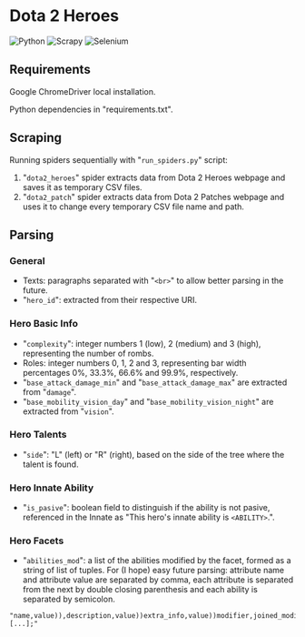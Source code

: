 # Dota 2 Heroes
![Python](https://img.shields.io/badge/Python-3.11-3670A0?style=for-the-badge&logo=python&logoColor=ffdd54&style=flat-square)
![Scrapy](https://img.shields.io/badge/scrapy-%2360a839.svg?style=for-the-badge&logo=scrapy&logoColor=d1d2d3&style=flat-square)
![Selenium](https://img.shields.io/badge/-selenium-%43B02A?style=for-the-badge&logo=selenium&logoColor=white&style=flat-square)

## Requirements
Google ChromeDriver local installation.

Python dependencies in "requirements.txt".

## Scraping
Running spiders sequentially with "`run_spiders.py`" script:
1. "`dota2_heroes`" spider extracts data from Dota 2 Heroes webpage and saves it as temporary CSV files.
2. "`dota2_patch`" spider extracts data from Dota 2 Patches webpage and uses it to change every temporary CSV file name and path.

## Parsing
### General
* Texts: paragraphs separated with "`<br>`" to allow better parsing in the future.
* "`hero_id`": extracted from their respective URI.

### Hero Basic Info
* "`complexity`": integer numbers 1 (low), 2 (medium) and 3 (high), representing the number of rombs.
* Roles: integer numbers 0, 1, 2 and 3, representing bar width percentages 0%, 33.3%, 66.6% and 99.9%, respectively.
* "`base_attack_damage_min`" and "`base_attack_damage_max`" are extracted from "`damage`".
* "`base_mobility_vision_day`" and "`base_mobility_vision_night`" are extracted from "`vision`".

### Hero Talents
* "`side`": "L" (left) or "R" (right), based on the side of the tree where the talent is found.

### Hero Innate Ability
* "`is_pasive`": boolean field to distinguish if the ability is not pasive, referenced in the Innate as "This hero's innate ability is `<ABILITY>`.".

### Hero Facets
* "`abilities_mod`": a list of the abilities modified by the facet, formed as a string of list of tuples. For (I hope) easy future parsing: attribute name and attribute value are separated by comma, each attribute is separated from the next by double closing parenthesis and each ability is separated by semicolon.
```
"name,value)),description,value))extra_info,value))modifier,joined_modifier_value))modifier,joined_modifier2_value2));name,value))[...];"
```
